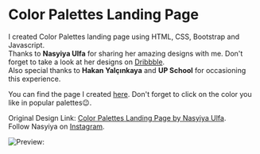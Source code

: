 # Color Palettes Landing Page

  I created Color Palettes landing page using HTML, CSS, Bootstrap and Javascript.  
  Thanks to **Nasyiya Ulfa** for sharing her amazing designs with me. Don't forget to take a look at her designs on [Dribbble](https://dribbble.com/Nasyiyaulfa).  
  Also special thanks to **Hakan Yalçınkaya** and **UP School** for occasioning this experience.

  You can find the page I created [here](https://imcagla.github.io/ColorPalettes/). Don't forget to click on the color you like in popular palettes😉.  


  Original Design Link: [Color Palettes Landing Page by Nasyiya Ulfa](https://dribbble.com/shots/13940580-Color-Palettes-Landing-Page).  
  Follow Nasyiya on [Instagram](https://www.instagram.com/nasyiya.design/).

![Preview:](images/colorpalettes.gif)
